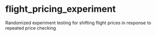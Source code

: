 # flight_pricing_experiment
Randomized experiment testing for shifting flight prices in response to repeated price checking
